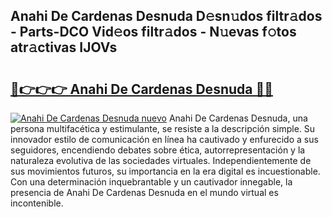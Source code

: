 ## Anahi De Cardenas Desnuda D𝚎sn𝚞dos filtr𝚊dos - Parts-DCO Vid𝚎os filtr𝚊dos - N𝚞evas f𝚘tos atr𝚊ctivas IJOVs

# <h2><a href="http://mbdwlgj.tromn.icu/?c=Anahi+De+Cardenas+Desnuda">🔗👉👉👉 Anahi De Cardenas Desnuda 🔗🔗</a></h2>

[![Anahi De Cardenas Desnuda nuevo](https://i.imgur.com/pEAQMta.gif)](http://mbdwlgj.tromn.icu/?c=Anahi+De+Cardenas+Desnuda)
Anahi De Cardenas Desnuda, una persona multifacética y estimulante, se resiste a la descripción simple. Su innovador estilo de comunicación en línea ha cautivado y enfurecido a sus seguidores, encendiendo debates sobre ética, autorrepresentación y la naturaleza evolutiva de las sociedades virtuales. Independientemente de sus movimientos futuros, su importancia en la era digital es incuestionable. Con una determinación inquebrantable y un cautivador innegable, la presencia de Anahi De Cardenas Desnuda en el mundo virtual es incontenible.
